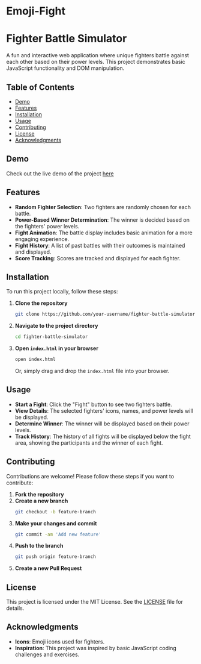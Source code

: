 # Emoji-Fight

# Fighter Battle Simulator

A fun and interactive web application where unique fighters battle against each other based on their power levels. This project demonstrates basic JavaScript functionality and DOM manipulation.

## Table of Contents
- [Demo](#demo)
- [Features](#features)
- [Installation](#installation)
- [Usage](#usage)
- [Contributing](#contributing)
- [License](#license)
- [Acknowledgments](#acknowledgments)

## Demo
Check out the live demo of the project [here](https://github.com/BHARATHKUMARVNAIK/Emoji-Fight.git)

## Features
- **Random Fighter Selection**: Two fighters are randomly chosen for each battle.
- **Power-Based Winner Determination**: The winner is decided based on the fighters' power levels.
- **Fight Animation**: The battle display includes basic animation for a more engaging experience.
- **Fight History**: A list of past battles with their outcomes is maintained and displayed.
- **Score Tracking**: Scores are tracked and displayed for each fighter.

## Installation
To run this project locally, follow these steps:

1. **Clone the repository**
    ```bash
    git clone https://github.com/your-username/fighter-battle-simulator.git
    ```
2. **Navigate to the project directory**
    ```bash
    cd fighter-battle-simulator
    ```
3. **Open `index.html` in your browser**
    ```bash
    open index.html
    ```
    Or, simply drag and drop the `index.html` file into your browser.

## Usage
- **Start a Fight**: Click the "Fight" button to see two fighters battle.
- **View Details**: The selected fighters' icons, names, and power levels will be displayed.
- **Determine Winner**: The winner will be displayed based on their power levels.
- **Track History**: The history of all fights will be displayed below the fight area, showing the participants and the winner of each fight.

## Contributing
Contributions are welcome! Please follow these steps if you want to contribute:

1. **Fork the repository**
2. **Create a new branch**
    ```bash
    git checkout -b feature-branch
    ```
3. **Make your changes and commit**
    ```bash
    git commit -am 'Add new feature'
    ```
4. **Push to the branch**
    ```bash
    git push origin feature-branch
    ```
5. **Create a new Pull Request**

## License
This project is licensed under the MIT License. See the [LICENSE](LICENSE) file for details.

## Acknowledgments
- **Icons**: Emoji icons used for fighters.
- **Inspiration**: This project was inspired by basic JavaScript coding challenges and exercises.

